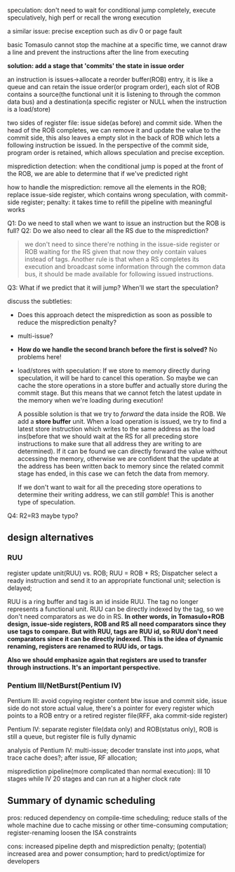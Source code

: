 speculation: don't need to wait for conditional jump completely, execute speculatively, high perf or recall the wrong execution

a similar issue: precise exception such as div 0 or page fault

basic Tomasulo cannot stop the machine at a specific time, we cannot draw a line and prevent the instructions after the line from executing

**solution: add a stage that 'commits' the state in issue order**

an instruction is issues->allocate a reorder buffer(ROB) entry, it is like a queue and can retain the issue order(or program order), each slot of ROB contains a source(the functional unit it is listening to through the common data bus) and a destination(a specific register or NULL when the instruction is a load/store)

two sides of register file: issue side(as before) and commit side. When the head of the ROB completes, we can remove it and update the value to the commit side, this also leaves a empty slot in the back of ROB which lets a following instruction be issued. In the perspective of the commit side, program order is retained, which allows speculation and precise exception.

misprediction detection: when the conditional jump is poped at the front of the ROB, we are able to determine that if we've predicted right

how to handle the misprediction: remove all the elements in the ROB; replace issue-side register, which contains wrong speculation, with commit-side register; penalty: it takes time to refill the pipeline with meaningful works 

Q1: Do we need to stall when we want to issue an instruction but the ROB is full?
Q2: Do we also need to clear all the RS due to the misprediction?

> we don't need to since there're nothing in the issue-side register or ROB waiting for the RS given that now they only contain values instead of tags. Another rule is that when a RS completes its execution and broadcast some information through the common data bus, it should be made available for following issued instructions.

Q3: What if we predict that it will jump? When'll we start the speculation?



discuss the subtleties:

* Does this approach detect the misprediction as soon as possible to reduce the misprediction penalty?

* multi-issue?

* **How do we handle the second branch before the first is solved?** No problems here!

* load/stores with speculation: If we store to memory directly during speculation, it will be hard to cancel this operation. So maybe we can cache the store operations in a store buffer and actually store during the commit stage. But this means that we cannot fetch the latest update in the memory when we're loading during execution!

  A possible solution is that we try to *forward* the data inside the ROB. We add a **store buffer** unit. When a load operation is issued, we try to find a latest store instruction which writes to the same address as the load ins(before that we should wait at the RS for all preceding store instructions to make sure that all address they are writing to are determined). If it can be found we can directly forward the value without accessing the memory, otherwise we are confident that the update at the address has been written back to memory since the related commit stage has ended, in this case we can fetch the data from memory.

  If we don't want to wait for all the preceding store operations to determine their writing address, we can still *gamble*! This is another type of speculation.

Q4: R2=R3 maybe typo?



## design alternatives

### RUU

register update unit(RUU) vs. ROB; RUU = ROB + RS; Dispatcher select a ready instruction and send it to an appropriate functional unit; selection is delayed;

RUU is a ring buffer and tag is an id inside RUU. The tag no longer represents a functional unit. RUU can be directly indexed by the tag, so we don't need comparators as we do in RS. **In other words, in Tomasulo+ROB design, issue-side registers, ROB and RS all need comparators since they use tags to compare. But with RUU, tags are RUU id, so RUU don't need comparators since it can be directly indexed. This is the idea of dynamic renaming, registers are renamed to RUU ids, or tags.**  

**Also we should emphasize again that registers are used to transfer through instructions. It's an important perspective.**

### Pentium III/NetBurst(Pentium IV)

Pentium III: avoid copying register content btw issue and commit side, issue side do not store actual value, there's a pointer for every register which points to a ROB entry or a retired register file(RFF, aka commit-side register)

Pentium IV: separate register file(data only) and ROB(status only), ROB is still a queue, but register file is fully dynamic

analysis of Pentium IV: multi-issue; decoder translate inst into $\mu$ops, what trace cache does?; after issue, RF allocation;

misprediction pipeline(more complicated than normal execution): III 10 stages while IV 20 stages and can run at a higher clock rate



## Summary of dynamic scheduling

pros: reduced dependency on compile-time scheduling; reduce stalls of the whole machine due to cache missing or other time-consuming computation; register-renaming loosen the ISA constraints 

cons: increased pipeline depth and misprediction penalty; (potential) increased area and power consumption; hard to predict/optimize for developers

